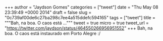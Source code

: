 
+++
author = "Jaydson Gomes"
categories = ["tweet"]
date = "Thu May 08 23:39:49 +0000 2014"
draft = false
slug = "0c739af00de6c27ba298c7ee4a515ddefc594165"
tags = ["tweet"]
title = """Bah, na boa. O caos está ..."""
tweet = true
micro = true
tweet_url = "https://twitter.com/jaydson/status/464550266956951552"
+++
Bah, na boa. O caos está instaurado em Porto Alegre :/
